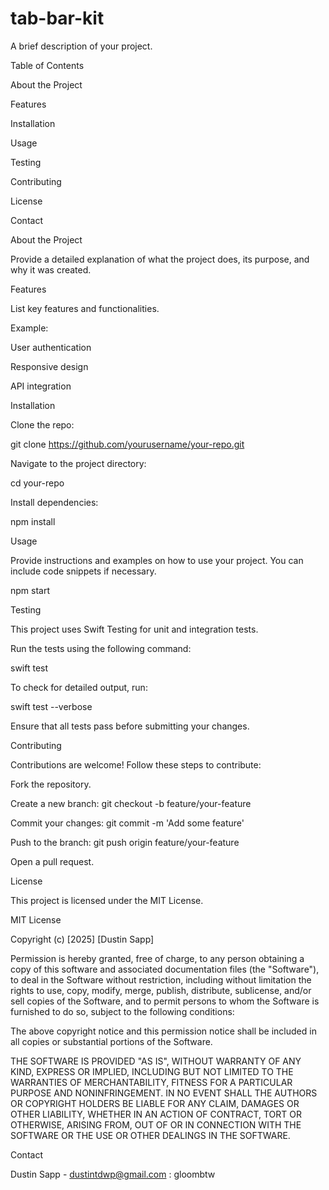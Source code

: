 # tab-bar-kit

A brief description of your project.

Table of Contents

About the Project

Features

Installation

Usage

Testing

Contributing

License

Contact

About the Project

Provide a detailed explanation of what the project does, its purpose, and why it was created.

Features

List key features and functionalities.

Example:

User authentication

Responsive design

API integration

Installation

Clone the repo:

git clone https://github.com/yourusername/your-repo.git

Navigate to the project directory:

cd your-repo

Install dependencies:

npm install

Usage

Provide instructions and examples on how to use your project. You can include code snippets if necessary.

npm start

Testing

This project uses Swift Testing for unit and integration tests.

Run the tests using the following command:

swift test

To check for detailed output, run:

swift test --verbose

Ensure that all tests pass before submitting your changes.

Contributing

Contributions are welcome! Follow these steps to contribute:

Fork the repository.

Create a new branch: git checkout -b feature/your-feature

Commit your changes: git commit -m 'Add some feature'

Push to the branch: git push origin feature/your-feature

Open a pull request.

License

This project is licensed under the MIT License.

MIT License

Copyright (c) [2025] [Dustin Sapp]

Permission is hereby granted, free of charge, to any person obtaining a copy
of this software and associated documentation files (the "Software"), to deal
in the Software without restriction, including without limitation the rights
to use, copy, modify, merge, publish, distribute, sublicense, and/or sell
copies of the Software, and to permit persons to whom the Software is
furnished to do so, subject to the following conditions:

The above copyright notice and this permission notice shall be included in all
copies or substantial portions of the Software.

THE SOFTWARE IS PROVIDED "AS IS", WITHOUT WARRANTY OF ANY KIND, EXPRESS OR
IMPLIED, INCLUDING BUT NOT LIMITED TO THE WARRANTIES OF MERCHANTABILITY,
FITNESS FOR A PARTICULAR PURPOSE AND NONINFRINGEMENT. IN NO EVENT SHALL THE
AUTHORS OR COPYRIGHT HOLDERS BE LIABLE FOR ANY CLAIM, DAMAGES OR OTHER
LIABILITY, WHETHER IN AN ACTION OF CONTRACT, TORT OR OTHERWISE, ARISING FROM,
OUT OF OR IN CONNECTION WITH THE SOFTWARE OR THE USE OR OTHER DEALINGS IN THE
SOFTWARE.

Contact

Dustin Sapp - dustintdwp@gmail.com : gloombtw

